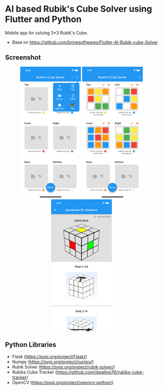# AI based Rubik's Cube Solver using Flutter and Python

Mobile app for solving 3*3 Rubik's Cube.
 - Base on https://github.com/brinesoftwares/Flutter-AI-Rubik-cube-Solver

## Screenshot

 <p align="center">
  <img src="https://github.com/docbohanh/Flutter-AI-Rubik-cube-Solver/blob/master/screenshots/ss1.png?raw=true" width="200" >
  <img src="https://github.com/docbohanh/Flutter-AI-Rubik-cube-Solver/blob/master/screenshots/ss2.png?raw=true" width="200" >
  <img src="https://github.com/docbohanh/Flutter-AI-Rubik-cube-Solver/blob/master/screenshots/ss3.png?raw=true" width="200" >
</p>

## Python Libraries

  - Flask (https://pypi.org/project/Flask/)
  - Numpy (https://pypi.org/project/numpy/)
  - Rubik Solver (https://pypi.org/project/rubik-solver/)
  - Rubiks Cube Tracker (https://github.com/dwalton76/rubiks-cube-tracker)
  - OpenCV (https://pypi.org/project/opencv-python/)
 
